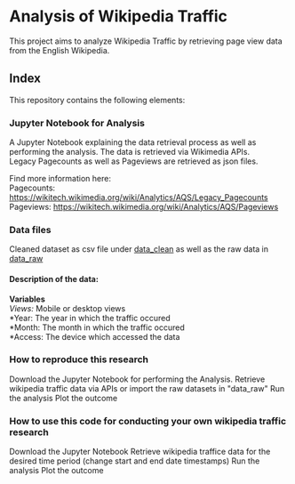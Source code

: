 # Analysis of Wikipedia Traffic

This project aims to analyze Wikipedia Traffic by retrieving page view data from the English Wikipedia. 

## Index 

This repository contains the following elements:

### Jupyter Notebook for Analysis

A Jupyter Notebook explaining the data retrieval process as well as performing the analysis. 
The data is retrieved via Wikimedia APIs.   
Legacy Pagecounts as well as Pageviews are retrieved as json files.

Find more information here:  
Pagecounts: https://wikitech.wikimedia.org/wiki/Analytics/AQS/Legacy_Pagecounts  
Pageviews: https://wikitech.wikimedia.org/wiki/Analytics/AQS/Pageviews

### Data files

Cleaned dataset as csv file under [data_clean](https://github.com/FUB-HCC/hcds-winter-2020/tree/main/assignments/A2_ReproducibilityWorkflow/masc/data_clean/en-wikipedia_traffic_200712-202010.csv) as well as the raw data in [data_raw](https://github.com/FUB-HCC/hcds-winter-2020/blob/main/assignments/A2_ReproducibilityWorkflow/data_clean/) 

  
#### Description of the data:  
**Variables**  
*Views:* Mobile or desktop views  
*Year: The year in which the traffic occured  
*Month: The month in which the traffic occured  
*Access: The device which accessed the data  

### How to reproduce this research

Download the Jupyter Notebook for performing the Analysis.
Retrieve wikipedia traffic data via APIs or import the raw datasets in "data_raw"
Run the analysis
Plot the outcome

### How to use this code for conducting your own wikipedia traffic research

Download the Jupyter Notebook 
Retrieve wikipedia traffice data for the desired time period (change start and end date timestamps)
Run the analysis
Plot the outcome

